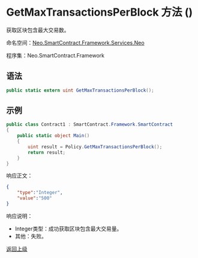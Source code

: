 # GetMaxTransactionsPerBlock 方法 ()

获取区块包含最大交易数。

命名空间：[Neo.SmartContract.Framework.Services.Neo](../../neo.md)

程序集：Neo.SmartContract.Framework

## 语法

```c#
public static extern uint GetMaxTransactionsPerBlock();
```

## 示例

```c#
public class Contract1 : SmartContract.Framework.SmartContract
{
    public static object Main()
    {
        uint result = Policy.GetMaxTransactionsPerBlock();
        return result;
    }
}
```

响应正文：

```json
{
	"type":"Integer",
	"value":"500"
}
```

响应说明：

- Integer类型：成功获取区块包含最大交易量。
- 其他：失败。

[返回上级](../Policy.md)